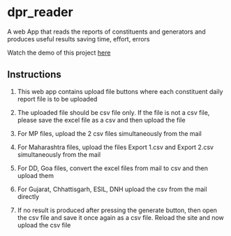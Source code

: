 # dpr_reader
A web App that reads the reports of constituents and generators and produces useful results saving time, effort, errors 

Watch the demo of this project <a href="https://posoco.github.io/dpr_reader/" target="_blank">here</a>

## Instructions
1. This web app contains upload file buttons where each constituent daily report file is to be uploaded

2. The uploaded file should be csv file only. If the file is not a csv file, please save the excel file as a csv and then upload the file

3. For MP files, upload the 2 csv files simultaneously from the mail

4. For Maharashtra files, upload the files Export 1.csv and Export 2.csv simultaneously from the mail

5. For DD, Goa files, convert the excel files from mail to csv and then upload them

6. For Gujarat, Chhattisgarh, ESIL, DNH upload the csv from the mail directly

7. If no result is produced after pressing the generate button, then open the csv file and save it once again as a csv file. Reload the site and now upload the csv file
